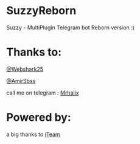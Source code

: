 # SuzzyReborn
Suzzy - MultiPlugin Telegram bot Reborn version :)

# Thanks to:

[@Webshark25](http://t.me/webshark25)

[@AmirSbss](http://t.me/AmirSbss)


call me on telegram : [Mrhalix](http://t.me/NoobSaG)

# Powered by:


a big thanks to [iTeam](https://t.me/iTeam_ir)
